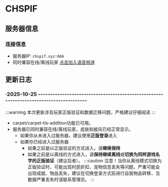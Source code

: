 # CHSPIF

## 服务器信息

### 连接信息
- 服务器IP: `chspif.xyz:666`
- 同时兼容在线/离线玩家     [点击加入语音频道](https://kook.vip/0idhG6)

## 更新日志
### ·2025-10-25 --------------------------------------------------------------------------------------
:::warning
本次更新涉及玩家正版验证和数据迁移问题，严格建议仔细阅读
:::
- carpet/carpet-tis-addition功能已可用。
- 服务器已同时兼容在线/离线玩家，皮肤和披风已经正常显示。
  - 如果你从未进入过服务器，建议使用**正版登录**进入
  - 如果你已经进入过服务器
    - 如果之前是以正版验证的方式进入，请**继续保持**
    - 如果之前是以离线的方式进入，请**保持继续离线**或**切换为同样游戏名字的正版验证**（建议后者）。
:::caution
注意！当你从离线模式切换为正版验证时，可能出现村民折扣、宠物信息丢失等问题，严重可能会出现成就、物品丢失，建议在切换登录方式前进行自我物品转移，当数据严重丢失时请联系管理员。
:::